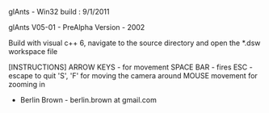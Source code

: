 glAnts - Win32 build : 9/1/2011

glAnts V05-01 - PreAlpha Version - 2002

Build with visual c++ 6, navigate to the source directory
 and open the *.dsw workspace file

[INSTRUCTIONS]
ARROW KEYS - for movement
SPACE BAR - fires 
ESC - escape to quit
'S', 'F' for moving the camera around
MOUSE movement for zooming in 

- Berlin Brown - berlin.brown at gmail.com
